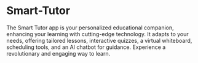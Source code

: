 # Smart-Tutor
The Smart Tutor app is your personalized educational companion, enhancing your learning with cutting-edge technology. It adapts to your needs, offering tailored lessons, interactive quizzes, a virtual whiteboard, scheduling tools, and an AI chatbot for guidance. Experience a revolutionary and engaging way to learn.

